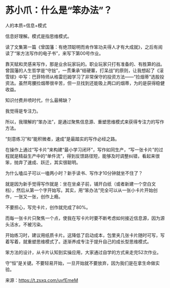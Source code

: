 # 苏小爪：什么是“笨办法”？

人的本质=信息+模式

信息好理解。模式是指思维模式。

读了文集第一篇《曾国藩：有绝顶聪明而肯作笨功夫得人才有大成就》，之后有阅读了“笨方法写作的电子书”，来写下第00号作业。

靠天赋和灵感来写作，那是业余玩家玩的。职业玩家只打有准备的、有胜算的战。曾国藩的人生哲学是“守拙”，一贯秉承“结硬寨，打呆战”的原则，让我想起了《滚雪球》中写：巴菲特师从格雷厄姆学习了非常保守的投资方法——“捡烟蒂”选股投资法。虽然弯腰捡烟蒂很辛苦，但一旦找到还能吸上两口的烟蒂，为的是获得稳健收益。

知识付费井喷时代，什么最稀缺？

我觉得是专注力。

所以，我理解的“笨办法”，是通过聚焦信息源、重塑思维模式来获得专注力的写作方法。

“刻意练习”和“能积微者，速成”是最踏实的写作必经之路。

在操作上通过“写卡片”来构建“最小学习闭环”，写作如同生产，“写一张卡片”的过程就是精益生产中的“单件流”，得到反馈路径短，能够及时调整纠错，看起来很笨，抛弃了速成、跃迁，其实很聪明。

为什么嗑瓜子可以一嗑两小时？新手读书、写作才10分钟就坐不住了？

就是因为新手觉得写作就是：坐在坐桌子前，铺开白纸（或者新建一个空白文档），然后从第一个字开始写。其实，用“笨办法”完全可以从一张小卡片开始创作，一张又一张，创作上瘾。

不要担心，写完卡片，创作就完成了80%。

而每一张卡片只聚焦一个点，使我在写卡片时要不断考虑如何接近信息源，因为源头活水，不被污染。

开始练习时，建议用纸质卡片。这降低了启动成本，包里夹几张卡片随时可写，写着写着，就重塑思维模式了。逐渐养成专注于提升自己的成长型思维模式。

笨方法的设计，从卡片认知到实操应用，大家通过自学的方式来走完52次作业。

守“恒”是关键。不要轻易开始，一旦开始就不要放弃，因为我们是在拿生命做实验。

来源：https://t.zsxq.com/uvfEmeM